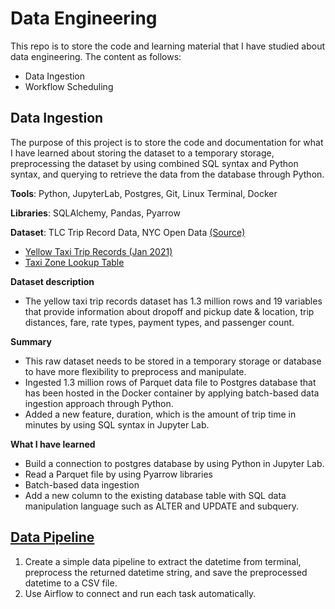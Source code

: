 # Data Engineering
This repo is to store the code and learning material that I have studied about data engineering. The content as follows:
* Data Ingestion
* Workflow Scheduling


## Data Ingestion
The purpose of this project is to store the code and documentation for what I have learned about storing the dataset to a temporary storage, preprocessing the dataset by using combined SQL syntax and Python syntax, and querying to retrieve the data from the database through Python.

**Tools**: Python, JupyterLab, Postgres, Git, Linux Terminal, Docker

**Libraries**: SQLAlchemy, Pandas, Pyarrow

**Dataset**: TLC Trip Record Data, NYC Open Data [(Source)](https://www1.nyc.gov/site/tlc/about/tlc-trip-record-data.page)
* [Yellow Taxi Trip Records (Jan 2021)](https://d37ci6vzurychx.cloudfront.net/trip-data/yellow_tripdata_2021-01.parquet)
* [Taxi Zone Lookup Table ](https://d37ci6vzurychx.cloudfront.net/misc/taxi+_zone_lookup.parquet)

**Dataset description**
* The yellow taxi trip records dataset has 1.3 million rows and 19 variables that provide information about dropoff and pickup date & location, trip distances, fare, rate types, payment types, and passenger count.

**Summary**
* This raw dataset needs to be stored in a temporary storage or database to have more flexibility to preprocess and manipulate.
* Ingested 1.3 million rows of Parquet data file to Postgres database that has been hosted in the Docker container by applying batch-based data ingestion approach through Python.
* Added a new feature, duration, which is the amount of trip time in minutes by using SQL syntax in Jupyter Lab.

**What I have learned**
* Build a connection to postgres database by using Python in Jupyter Lab.
* Read a Parquet file by using Pyarrow libraries
* Batch-based data ingestion
* Add a new column to the existing database table with SQL data manipulation language such as ALTER and UPDATE and subquery.

## [Data Pipeline](https://github.com/irfan-fadhlurrahman/practice-data-engineering/tree/main/airflow-dag)
1. Create a simple data pipeline to extract the datetime from terminal, preprocess the returned datetime string, and save the preprocessed datetime to a CSV file.
2. Use Airflow to connect and run each task automatically.
